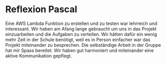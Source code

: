 # Reflexion Pascal

Eine AWS Lambda Funktion zu erstellen und zu testen war lehrreich und interessant.
Wir haben am Afang lange gebraucht um uns in das Projekt einzuarbeiten und die Aufgaben zu verteilen.
Wir hätten dafür ein wenig mehr Zeit in der Schule benötigt, weil es in Person einfacher war das Projekt miteinander zu besprechen.
Die selbständige Arbeit in der Gruppe hat mir Spass bereitet. Wir haben gut harmoniert und miteinander eine aktive Kommunikation gepflegt.
